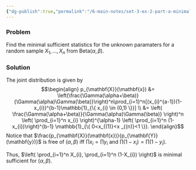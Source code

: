 ```yaml
---
{"dg-publish":true,"permalink":"/6-main-notes/set-3-ex-2-part-a-minimal-sufficient-statistics-for-beta-distribution-inference-fall/","tags":["inference","problem"]}
---
```


### Problem

Find the minimal sufficient statistics for the unknown paramaters for a random sample $X_{1},\dots,X_{n}$ from $\text{Beta}(\alpha,\beta)$.

### Solution

The joint distribution is given by
$$\begin{align}
p_{\mathbf{X}}(\mathbf{x}) &= \left(\frac{\Gamma(\alpha+\beta)}{\Gamma(\alpha)\Gamma(\beta)}\right)^n\prod_{i=1}^n[(x_{i}^{a-1})(1-x_{i})^{b-1}\mathbb{1}_{\{ x_{i} \in (0,1) \}}] \\
&= \left( \frac{\Gamma(\alpha+\beta)}{\Gamma(\alpha)\Gamma(\beta)} \right)^n \left( \prod_{i=1}^n x_{i} \right)^{\alpha-1} \left( \prod_{i=1}^n (1-x_{i})\right)^{b-1} \mathbb{1}_{\{ 0<x_{(1)}<x _{(n)}<1 \}}.
\end{align}$$
Notice that $\frac{p_{\mathbf{X}}(\mathbf{x})}{p_{\mathbf{Y}}(\mathbf{y})}$ is free of $(\alpha,\beta)$ iff $\prod x_{i}= \prod y_{i}$ and $\prod (1-x_{i})=\prod(1-y_{i})$.

Thus, $\left( \prod_{i=1}^n X_{i}, \prod_{i=1}^n (1-X_{i}) \right)$ is minimal sufficient for $(\alpha,\beta)$.